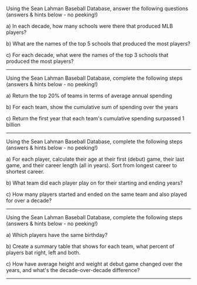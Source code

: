 Using the Sean Lahman Baseball Database, answer the following questions (answers & hints below - no peeking!)


a) In each decade, how many schools were there that produced MLB players?

b) What are the names of the top 5 schools that produced the most players?

c) For each decade, what were the names of the top 3 schools that produced the most players?


---

Using the Sean Lahman Baseball Database, complete the following steps (answers & hints below - no peeking!)


a) Return the top 20% of teams in terms of average annual spending

b) For each team, show the cumulative sum of spending over the years

c) Return the first year that each team's cumulative spending surpassed 1 billion

---

Using the Sean Lahman Baseball Database, complete the following steps (answers & hints below - no peeking!)


a) For each player, calculate their age at their first (debut) game, their last game, and their career length (all in years). Sort from longest career to shortest career.

b) What team did each player play on for their starting and ending years?

c) How many players started and ended on the same team and also played for over a decade?


---

Using the Sean Lahman Baseball Database, complete the following steps (answers & hints below - no peeking!)


a) Which players have the same birthday?

b) Create a summary table that shows for each team, what percent of players bat right, left and both.

c) How have average height and weight at debut game changed over the years, and what's the decade-over-decade difference?

---

